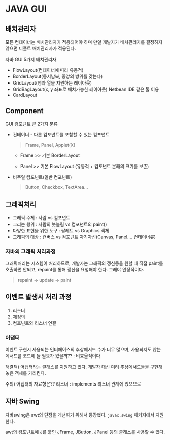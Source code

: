 # JAVA GUI

## 배치관리자

모든 컨테이너는 배치관리자가 적용되어야 하며 만일 개발자가 배치관리자를 결정하지 않으면 디폴트 배치관리자가 적용된다.

자바 GUI 5가지 배치관리자

- FlowLayout(컨테이너에 따라 유동적)
- BorderLayout(동서남북, 중앙의 방위를 갖는다)
- GridLayout(행과 열을 지원하는 레이아웃)
- GridBagLayout(x, y 좌표로 배치가능한 레이아웃) Netbean IDE 같은 툴 이용
- CardLayout

## Component

GUI 컴포넌트 큰 2가지 분류

- 컨테이너 - 다른 컴포넌트를 포함할 수 있는 컴포넌트
  > Frame, Panel, Applet(X)

  - Frame >> 기본 BorderLayout

  - Panel >> 기본 FlowLayout (유동적 + 컴포넌트 본래의 크기를 보존)

- 비주얼 컴포넌트(일반 컴포넌트)
  > Button, Checkbox, TextArea...

## 그래픽처리

- 그래픽 주체 : 사람 vs 컴포넌트
- 그리는 행위 : 사람의 붓놀림 vs 컴포넌트의 paint()
- 다양한 표현을 위한 도구 : 팔레트 vs Graphics 객체
- 그래픽의 대상 : 캔버스 vs 컴포넌트 자기자신(Canvas, Panel.... 컨테이너류)

### 자바의 그래픽 처리과정

그래픽처리는 시스템이 처리하므로, 개발자는 그래픽의 갱신등을 원할 때 직접 paint를 호출하면 안되고, repaint를 통해 갱신을 요청해야 한다. 그래야 안정적이다.
  > repaint -> update -> paint

## 이벤트 발생시 처리 과정

1. 리스너
1. 재정의
1. 컴포넌트와 리스너 연결

### 어댑터

이벤트 구현시 사용되는 인터페이스의 추상메서드 수가 너무 많으며, 사용되지도 않는 메서드를 코드에 둘 필요가 있을까?? : 비효율적이다

해결책) 어댑터라는 클래스를 지원하고 있다. 개발자 대신 미리 추상메서드들을 구현해 놓은 객체를 가리킨다.

주의) 어댑터의 자료형은?? 리스너 : implements 리스너 관계에 있으므로

## 자바 Swing

자바swing은 awt의 단점을 개선하기 위해서 등장했다. `javax.swing` 패키지에서 지원한다.

awt의 컴포넌트에 J를 붙인 JFrame, JButton, JPanel 등의 클래스를 사용할 수 있다.